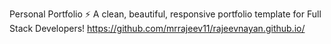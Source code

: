Personal Portfolio ⚡️
A clean, beautiful, responsive portfolio template for Full Stack Developers!
https://github.com/mrrajeev11/rajeevnayan.github.io/
